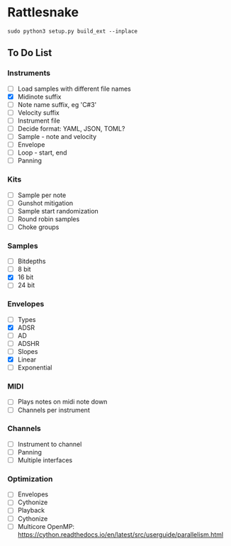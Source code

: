 # Rattlesnake

```
sudo python3 setup.py build_ext --inplace
```

## To Do List
### Instruments
- [ ] Load samples with different file names
 - [x] Midinote suffix
 - [ ] Note name suffix, eg 'C#3'
 - [ ] Velocity suffix
- [ ] Instrument file
 - [ ] Decide format: YAML, JSON, TOML?
 - [ ] Sample - note and velocity
 - [ ] Envelope
 - [ ] Loop - start, end
- [ ] Panning

### Kits
- [ ] Sample per note
- [ ] Gunshot mitigation
 - [ ] Sample start randomization
 - [ ] Round robin samples
- [ ] Choke groups

### Samples
- [ ] Bitdepths
 - [ ] 8 bit
 - [x] 16 bit
 - [ ] 24 bit

### Envelopes
- [ ] Types
 - [x] ADSR
 - [ ] AD
 - [ ] ADSHR
- [ ] Slopes
 - [x] Linear
 - [ ] Exponential

### MIDI
- [ ] Plays notes on midi note down
- [ ] Channels per instrument

### Channels
- [ ] Instrument to channel
- [ ] Panning
- [ ] Multiple interfaces

### Optimization
- [ ] Envelopes
 - [ ] Cythonize
- [ ] Playback
 - [ ] Cythonize
- [ ] Multicore OpenMP: https://cython.readthedocs.io/en/latest/src/userguide/parallelism.html
